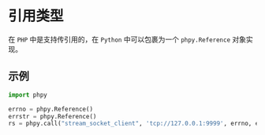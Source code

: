 # 引用类型

在 `PHP` 中是支持传引用的，在 `Python` 中可以包裹为一个 `phpy.Reference` 对象实现。

## 示例

```python
import phpy

errno = phpy.Reference()
errstr = phpy.Reference()
rs = phpy.call("stream_socket_client", 'tcp://127.0.0.1:9999', errno, errstr, 30)
```

